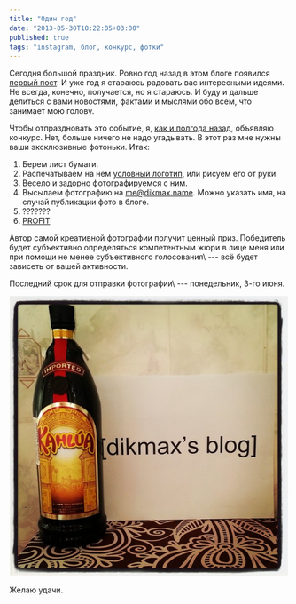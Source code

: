```yaml
---
title: "Один год"
date: "2013-05-30T10:22:05+03:00"
published: true
tags: "instagram, блог, конкурс, фотки"
---
```


Сегодня большой праздник. Ровно год назад в этом блоге появился [первый пост](/post/first/). И уже год
я стараюсь радовать вас интересными идеями. Не всегда, конечно, получается, но я стараюсь. И буду и дальше делиться
с вами новостями, фактами и мыслями обо всем, что занимает мою голову.

Чтобы отпраздновать это событие, я, [как и полгода назад](/post/sixmonths/), объявляю конкурс. Нет, больше ничего
не надо угадывать. В этот раз мне нужны ваши эксклюзивные фотоньки. Итак:

1. Берем лист бумаги.
2. Распечатываем на нем
  [условный логотип](http://205185d7dcfd66a63245-b404bd713c6e8af6c0fce456c6fad544.r32.cf2.rackcdn.com/logo.pdf), или
  рисуем его от руки.
3. Весело и задорно фотографируемся с ним.
4. Высылаем фотографию на [me@dikmax.name](mailto:me@dikmax.name). Можно указать имя, на случай публикации фото в блоге.
5. ???????   
6. [PROFIT](http://lurkmore.to/Profit)

Автор самой креативной фотографии получит ценный приз. Победитель будет субъективно определяться компетентным жюри
в лице меня или при помощи не менее субъективного голосования\ --- всё будет зависеть от вашей активности.

Последний срок для отправки фотографии\ --- понедельник, 3-го июня.

![А вот и приз](/images/photos/kahlua-prize.jpg)

Желаю удачи.
